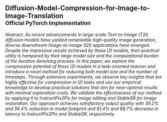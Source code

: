 ## Diffusion-Model-Compression-for-Image-to-Image-Translation<br><sub>Official PyTorch Implementation</sub>

Abstract: *As recent advancements in large-scale Text-to-Image (T2I) diffusion models have yielded remarkable high-quality image generation, diverse downstream Image-to-Image (I2I) applications have emerged. Despite the impressive results achieved by these I2I models, their practical utility is hampered by their large model size and the computational burden of the iterative denoising process. In this paper, we explore the compression potential of these I2I models in a task-oriented manner and introduce a novel method for reducing both model size and the number of timesteps. Through extensive experiments, we observe key insights that are highly effective for compression in I2I tasks and use our empirical knowledge to develop practical solutions that aim for near-optimal results with minimal exploration costs. We validate the effectiveness of our method by applying it to InstructPix2Pix for image editing and StableSR for image restoration. Our approach achieves satisfactory output quality with 39.2\% and 56.4\% reduction in model footprint and 81.4\% and 68.7\% decrease in latency to InstructPix2Pix and StableSR, respectively.*

